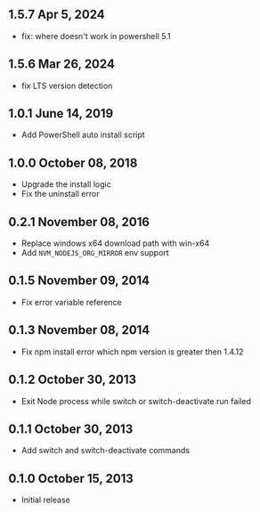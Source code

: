 ## 1.5.7 Apr 5, 2024

* fix: where doesn't work in powershell 5.1

## 1.5.6 Mar 26, 2024

* fix LTS version detection

## 1.0.1 June 14, 2019

* Add PowerShell auto install script

## 1.0.0 October 08, 2018

* Upgrade the install logic
* Fix the uninstall error

## 0.2.1 November 08, 2016
* Replace windows x64 download path with win-x64
* Add `NVM_NODEJS_ORG_MIRROR` env support

## 0.1.5 November 09, 2014
* Fix error variable reference

## 0.1.3 November 08, 2014
* Fix npm install error which npm version is greater then 1.4.12

## 0.1.2 October 30, 2013
* Exit Node process while switch or switch-deactivate run failed

## 0.1.1 October 30, 2013
* Add switch and switch-deactivate commands

## 0.1.0 October 15, 2013
* Initial release
